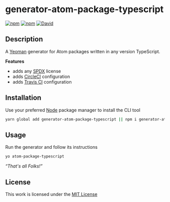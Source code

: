 # generator-atom-package-typescript

[![npm](https://img.shields.io/npm/l/generator-atom-package-typescript.svg?style=flat-square)](https://www.npmjs.org/package/generator-atom-package-typescript)
[![npm](https://img.shields.io/npm/v/generator-atom-package-typescript.svg?style=flat-square)](https://www.npmjs.org/package/generator-atom-package-typescript)
[![David](https://img.shields.io/david/idleberg/generator-atom-package-typescript.svg?style=flat-square)](https://david-dm.org/idleberg/generator-atom-package-typescript)

## Description

A [Yeoman](http://yeoman.io/authoring/user-interactions.html) generator for Atom packages written in any version TypeScript.

**Features**

- adds any [SPDX](https://spdx.org/licenses/) license
- adds [CircleCI](https://circleci.com) configuration
- adds [Travis CI](https://travis-ci.org/) configuration

## Installation

Use your preferred [Node](https://nodejs.org/) package manager to install the CLI tool

```sh
yarn global add generator-atom-package-typescript || npm i generator-atom-package-typescript -g
```

## Usage

Run the generator and follow its instructions

```sh
yo atom-package-typescript
```

*“That's all Folks!”*

## License

This work is licensed under the [MIT License](https://opensource.org/licenses/MIT)
